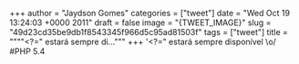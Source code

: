 
+++
author = "Jaydson Gomes"
categories = ["tweet"]
date = "Wed Oct 19 13:24:03 +0000 2011"
draft = false
image = "{TWEET_IMAGE}"
slug = "49d23cd35be9db1f8543345f966d5c95ad81503f"
tags = ["tweet"]
title = """"&lt;?=" estará sempre di..."""
+++
'&lt;?=" estará sempre disponível \o/ #PHP 5.4
